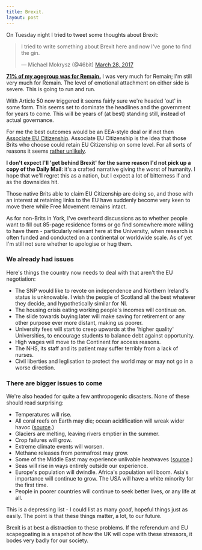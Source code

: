 ```yaml
---
title: Brexit.
layout: post
---
```


On Tuesday night I tried to tweet some thoughts about Brexit:

<blockquote class="twitter-tweet" data-lang="en"><p lang="en" dir="ltr">I tried to write something about Brexit here and now I&#39;ve gone to find the gin.</p><p>&mdash; Michael Mokrysz (@46bit) <a href="https://twitter.com/46bit/status/846845924991254528">March 28, 2017</a></p></blockquote>
<!--more-->
<script async src="//platform.twitter.com/widgets.js" charset="utf-8"></script>

**[71% of my agegroup was for Remain.](https://yougov.co.uk/news/2016/06/27/how-britain-voted/)** I was very much for Remain; I'm still very much for Remain. The level of emotional attachment on either side is severe. This is going to run and run.

With Article 50 now triggered it seems fairly sure we're headed 'out' in some form. This seems set to dominate the headlines and the government for years to come. This will be years of (at best) standing still, instead of actual governance.

For me the best outcomes would be an EEA-style deal or if not then [Associate EU Citizenship](http://www.saveourcitizenship.eu). Associate EU Citizenship is the idea that those Brits who choose could retain EU Citizenship on some level. For all sorts of reasons it seems [rather unlikely](https://www.theguardian.com/uk-news/2016/dec/12/eu-citizenship-deal-for-british-nationals-has-no-chance-say-experts).

**I don't expect I'll 'get behind Brexit' for the same reason I'd not pick up a copy of the Daily Mail**: it's a crafted narrative giving the worst of humanity. I hope that we'll regret this as a nation, but I expect a lot of bitterness if and as the downsides hit.

Those native Brits able to claim EU Citizenship are doing so, and those with an interest at retaining links to the EU have suddenly become very keen to move there while Free Movement remains intact.

As for non-Brits in York, I've overheard discussions as to whether people want to fill out 85-page residence forms or go find somewhere more willing to have them - particularly relevant here at the University, when research is often funded and conducted on a continental or worldwide scale. As of yet I'm still not sure whether to apologise or hug them.

### We already had issues

Here's things the country now needs to deal with that aren't the EU negotiation:

* The SNP would like to revote on independence and Northern Ireland's status is unknowable. I wish the people of Scotland all the best whatever they decide, and hypothetically similar for NI.
* The housing crisis eating working people's incomes will continue on.
* The slide towards buying later will make saving for retirement or any other purpose ever more distant, making us poorer.
* University fees will start to creep upwards at the 'higher quality' Universities, to encourage students to balance debt against opportunity.
* High wages will move to the Continent for access reasons.
* The NHS, its staff and its patient may suffer terribly from a lack of nurses.
* Civil liberties and leglisation to protect the world may or may not go in a worse direction.

### There are bigger issues to come

We're also headed for quite a few anthropogenic disasters. None of these should read surprising:

* Temperatures will rise.
* All coral reefs on Earth may die; ocean acidification will wreak wider havoc ([source](https://www.theguardian.com/environment/2010/dec/07/coral-reefs-disappear-lifetime).)
* Glaciers are melting, leaving rivers emptier in the summer.
* Crop failures will grow.
* Extreme climate events will worsen.
* Methane releases from permafrost may grow.
* Some of the Middle East may experience unlivable heatwaves ([source](https://www.theguardian.com/environment/2015/oct/26/extreme-heatwaves-could-push-gulf-climate-beyond-human-endurance-study-shows).)
* Seas will rise in ways entirely outside our experience.
* Europe's population will dwindle. Africa's population will boom. Asia's importance will continue to grow. The USA will have a white minority for the first time.
* People in poorer countries will continue to seek better lives, or any life at all.

This is a depressing list - I could list as many *good*, hopeful things just as easily. The point is that these things matter, a lot, to our future.

Brexit is at best a distraction to these problems. If the referendum and EU scapegoating is a snapshot of how the UK will cope with these stressors, it bodes very badly for our society.
